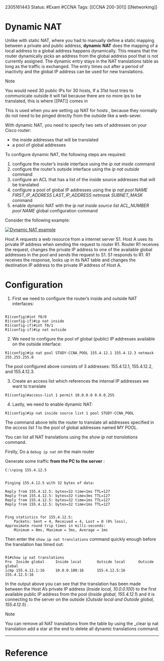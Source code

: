 2305161443
	Status: #Exam #CCNA
		Tags: [[CCNA 200-301]] [[Networking]]

# Dynamic NAT

Unlike with static NAT, where you had to manually define a static mapping between a private and public address, **dynamic NAT** does the mapping of a local address to a global address happens dynamically. This means that the router dynamically picks an address from the global address pool that is not currently assigned. The dynamic entry stays in the NAT translations table as long as the traffic is exchanged. The entry times out after a period of inactivity and the global IP address can be used for new translations.

>[!note] 
>You would need 30 public IPs for 30 hosts, If a 31st host tries to communicate outside it will fail because there are no more ips to be translated, this is where [[PAT]] comes in
>

This is used when you are setting up NAT for hosts , because they normally do not need to be pinged directly from the outside like a web-sever.

With dynamic NAT, you need to specify two sets of addresses on your Cisco router:

-   the inside addresses that will be translated
-   a pool of global addresses

To configure dynamic NAT, the following steps are required:

1. configure the router’s inside interface using the _ip nat inside_ command  
2. configure the router’s outside interface using the _ip nat outside_ command  
3. configure an ACL that has a list of the inside source addresses that will be translated  
4. configure a pool of global IP addresses using the _ip nat pool NAME FIRST_IP_ADDRESS LAST_IP_ADDRESS netmask SUBNET_MASK_ command  
5. enable dynamic NAT with the _ip nat inside source list ACL_NUMBER pool NAME_ global configuration command

Consider the following example:

[![Dynamic NAT example](https://study-ccna.com/wp-content/uploads/2016/01/dynamic_nat_process.jpg)](https://study-ccna.com/wp-content/uploads/2016/01/dynamic_nat_process.jpg)

Host A requests a web resource from a internet server S1. Host A uses its private IP address when sending the request to router R1. Router R1 receives the request, changes the private IP address to one of the available global addresses in the pool and sends the request to S1. S1 responds to R1. R1 receives the response, looks up in its NAT table and changes the destination IP address to the private IP address of Host A.

# Configuration

1. First we need to configure the router’s inside and outside NAT interfaces:
```

R1(config)#int f0/0
R1(config-if)#ip nat inside
R1(config-if)#int f0/1
R1(config-if)#ip nat outside
```

2. We need to configure the pool of global (public) IP addresses available on the outside interface:

`R1(config)#ip nat pool STUDY-CCNA_POOL 155.4.12.1 155.4.12.3 netmask 255.255.255.0`

The pool configured above consists of 3 addresses: 155.4.12.1, 155.4.12.2, and 155.4.12.3.

3. Create an access list which references the internal IP addresses we want to translate

`R1(config)#access-list 1 permit 10.0.0.0 0.0.0.255`

4. Lastly, we need to enable dynamic NAT:

`R1(config)#ip nat inside source list 1 pool STUDY-CCNA_POOL`

The command above tells the router to translate all addresses specified in the _access list 1_ to the pool of global addresses named _MY POOL_.

You can list all NAT translations using the _show ip nat translations_ command.

Firstly, Do a `debug ip nat` on the main router

Generate some traffic **from the PC to the server** :

`C:\>ping 155.4.12.5`
```

Pinging 155.4.12.5 with 32 bytes of data:

Reply from 155.4.12.5: bytes=32 time<1ms TTL=127
Reply from 155.4.12.5: bytes=32 time=3ms TTL=127
Reply from 155.4.12.5: bytes=32 time=1ms TTL=127
Reply from 155.4.12.5: bytes=32 time<1ms TTL=127


Ping statistics for 155.4.12.5:
    Packets: Sent = 4, Received = 4, Lost = 0 (0% loss),
Approximate round trip times in milli-seconds:
    Minimum = 0ms, Maximum = 3ms, Average = 1ms
```
Then enter the `show ip nat translations` command quickly enough before the translation has timed out:
```

R1#show ip nat translations
Pro  Inside global     Inside local       Outside local      Outside global
icmp 155.4.12.1:16     10.0.0.100:16      155.4.12.5:16      155.4.12.5:16
```

In the output above you can see that the translation has been made between the Host A’s private IP address (_Inside local, 10.0.0.100_) to the first available public IP address from the pool (_Inside global, 155.4.12.1_) and it is connecting to the server on the outside (_Outside local and Outside global, 155.4.12.5_) .

>[!Note]
You can remove all NAT translations from the table by using the _clear ip nat translation  add a star at the end to delete all dynamic translations command.

---
# Reference